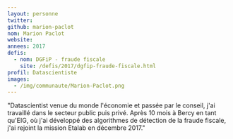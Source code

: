 ```yaml
---
layout: personne
twitter:
github: marion-paclot
nom: Marion Paclot
website:
annees: 2017
defis:
  - nom: DGFiP - fraude fiscale
    site: /defis/2017/dgfip-fraude-fiscale.html
profil: Datascientiste
images:
  - /img/communaute/Marion-Paclot.png
---
```


"Datascientist venue du monde l'économie et passée par le conseil,
j'ai travaillé dans le secteur public puis privé. Après 10 mois à
Bercy en tant qu'EIG, où j'ai développé des algorithmes de détection
de la fraude fiscale, j'ai rejoint la mission Etalab en décembre
2017."
